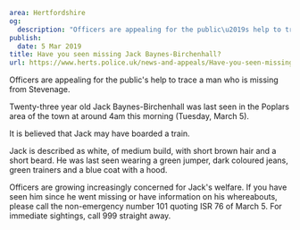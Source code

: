 ```yaml
area: Hertfordshire
og:
  description: "Officers are appealing for the public\u2019s help to trace a man who is missing from Stevenage."
publish:
  date: 5 Mar 2019
title: Have you seen missing Jack Baynes-Birchenhall?
url: https://www.herts.police.uk/news-and-appeals/Have-you-seen-missing-Jack-Baynes-Birchenhall-2677MD
```

Officers are appealing for the public's help to trace a man who is missing from Stevenage.

Twenty-three year old Jack Baynes-Birchenhall was last seen in the Poplars area of the town at around 4am this morning (Tuesday, March 5).

It is believed that Jack may have boarded a train.

Jack is described as white, of medium build, with short brown hair and a short beard. He was last seen wearing a green jumper, dark coloured jeans, green trainers and a blue coat with a hood.

Officers are growing increasingly concerned for Jack's welfare. If you have seen him since he went missing or have information on his whereabouts, please call the non-emergency number 101 quoting ISR 76 of March 5. For immediate sightings, call 999 straight away.
